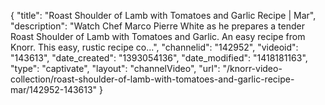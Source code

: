 {
    "title": "Roast Shoulder of Lamb with Tomatoes and Garlic Recipe | Mar",
    "description": "Watch Chef Marco Pierre White as he prepares a tender Roast Shoulder of Lamb with Tomatoes and Garlic. An easy recipe from Knorr. This easy, rustic recipe co...",
    "channelid": "142952",
    "videoid": "143613",
    "date_created": "1393054136",
    "date_modified": "1418181163",
    "type": "captivate",
    "layout": "channelVideo",
    "url": "\/knorr-video-collection\/roast-shoulder-of-lamb-with-tomatoes-and-garlic-recipe-mar\/142952-143613"
}